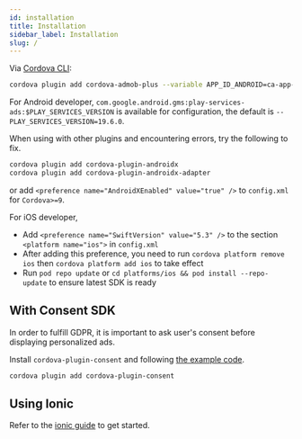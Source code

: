 ```yaml
---
id: installation
title: Installation
sidebar_label: Installation
slug: /
---
```


Via [Cordova CLI](https://www.npmjs.com/package/cordova):

```sh
cordova plugin add cordova-admob-plus --variable APP_ID_ANDROID=ca-app-pub-xxx~xxx --variable APP_ID_IOS=ca-app-pub-xxx~xxx
```

For Android developer, `com.google.android.gms:play-services-ads:$PLAY_SERVICES_VERSION` is available for configuration, the default is `--PLAY_SERVICES_VERSION=19.6.0`.

When using with other plugins and encountering errors, try the following to fix.

```sh
cordova plugin add cordova-plugin-androidx
cordova plugin add cordova-plugin-androidx-adapter
```

or add `<preference name="AndroidXEnabled" value="true" />` to `config.xml` for `Cordova>=9`.

For iOS developer,
* Add `<preference name="SwiftVersion" value="5.3" />` to the section `<platform name="ios">` in `config.xml`
* After adding this preference, you need to run `cordova platform remove ios` then `cordova platform add ios` to take effect
* Run `pod repo update` or `cd platforms/ios && pod install --repo-update` to ensure latest SDK is ready

## With Consent SDK

In order to fulfill GDPR, it is important to ask user's consent before displaying personalized ads.

Install `cordova-plugin-consent` and following [the example code](https://github.com/admob-plus/admob-plus/blob/master/examples/consent/www/js/index.js#L15).

```sh
cordova plugin add cordova-plugin-consent
```

## Using Ionic

Refer to the [ionic guide](ionic.md) to get started.
